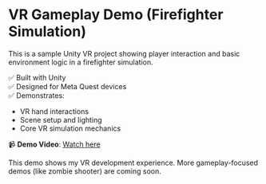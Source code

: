 # VR Gameplay Demo (Firefighter Simulation)

This is a sample Unity VR project showing player interaction and basic environment logic in a firefighter simulation.

✅ Built with Unity  
✅ Designed for Meta Quest devices  
✅ Demonstrates:
- VR hand interactions  
- Scene setup and lighting  
- Core VR simulation mechanics

📹 **Demo Video**: [Watch here](https://drive.google.com/file/d/1FGyapHSv6SFdANfe3ZobDCkxvj3NtOuk/view)

This demo shows my VR development experience. More gameplay-focused demos (like zombie shooter) are coming soon.
